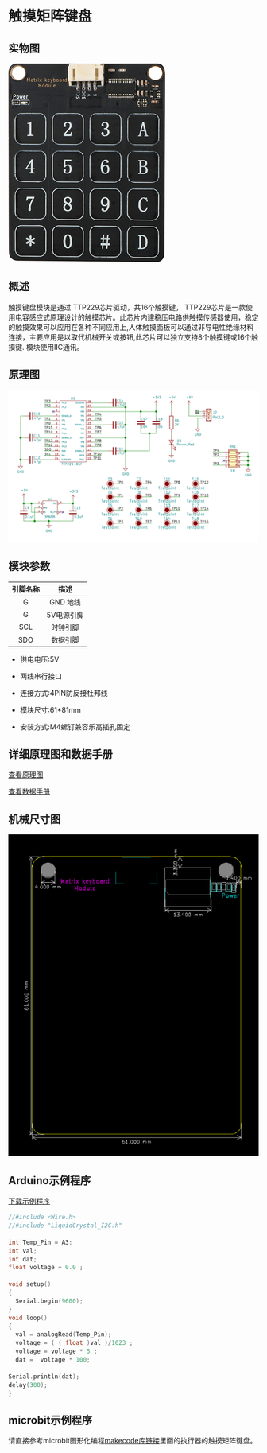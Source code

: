 # 触摸矩阵键盘

## 实物图
![实物图](matrix_keyboard_module/matrix_keyboard_module.png)

## 概述

触摸键盘模块是通过 TTP229芯片驱动，共16个触摸键， TTP229芯片是一款使用电容感应式原理设计的触摸芯片。此芯片内建稳压电路供触摸传感器使用，稳定的触摸效果可以应用在各种不同应用上,人体触摸面板可以通过非导电性绝缘材料连接，主要应用是以取代机械开关或按钮,此芯片可以独立支持8个触摸键或16个触摸键. 模块使用IIC通讯。

## 原理图

![原理图](matrix_keyboard_module/matrix_keyboard_module_schematic.png)

## 模块参数

| 引脚名称 |    描述    |
| :------: | :--------: |
|    G     |  GND 地线  |
|    G     | 5V电源引脚 |
|   SCL    |  时钟引脚  |
|   SDO    |  数据引脚  |

- 供电电压:5V

- 两线串行接口

- 连接方式:4PIN防反接杜邦线

- 模块尺寸:61*81mm

- 安装方式:M4螺钉兼容乐高插孔固定

## 详细原理图和数据手册

 [查看原理图](matrix_keyboard_module/matrix_keyboard_module_schematic.pdf) 

 [查看数据手册](matrix_keyboard_module/ttp229.pdf) 

## 机械尺寸图

![机械尺寸图](matrix_keyboard_module/matrix_keyboard_module_assembly.png)

## Arduino示例程序

[下载示例程序](matrix_keyboard_module/matrix_keyboard_module.zip)

```c
//#include <Wire.h>
//#include "LiquidCrystal_I2C.h"

int Temp_Pin = A3;              
int val;
int dat;
float voltage = 0.0 ;

void setup()
{
  Serial.begin(9600);       
}
void loop()
{
  val = analogRead(Temp_Pin);         
  voltage = ( ( float )val )/1023 ;
  voltage = voltage * 5 ;              
  dat =  voltage * 100;               

Serial.println(dat);
delay(300);
}
```

## microbit示例程序

请直接参考microbit图形化编程[makecode库链接](https://github.com/emakefun/pxt-sensorbit)里面的执行器的触摸矩阵键盘。

